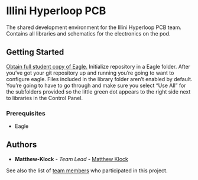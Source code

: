 # Illini Hyperloop PCB

The shared development environment for the Illini Hyperloop PCB team. Contains all libraries and schematics for the electronics on the pod. 

## Getting Started

[Obtain full student copy of Eagle.](https://www.autodesk.com/education/free-software/eagle)
Initialize repository in a Eagle folder. 
After you’ve got your git repository up and running you’re going to want to configure eagle. Files included in the library folder aren’t enabled by default. You’re going to have to go through and make sure you select “Use All” for the subfolders provided so the little green dot appears to the right side next to libraries in the Control Panel.

### Prerequisites

* Eagle 


## Authors

* **Matthew-Klock** - *Team Lead* - [Matthew Klock](https://github.com/Matthew-Klock)

See also the list of [team members](https://github.com/orgs/IlliniHyperloopComputing/teams/pcb-team) who participated in this project.
